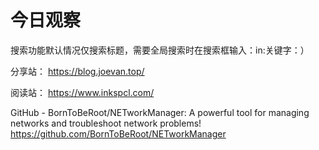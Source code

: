 # 今日观察

搜索功能默认情况仅搜索标题，需要全局搜索时在搜索框输入：in:关键字：）  

分享站： https://blog.joevan.top/  

阅读站： https://www.inkspcl.com/  

GitHub - BornToBeRoot/NETworkManager: A powerful tool for managing networks and troubleshoot network problems!  https://github.com/BornToBeRoot/NETworkManager  
